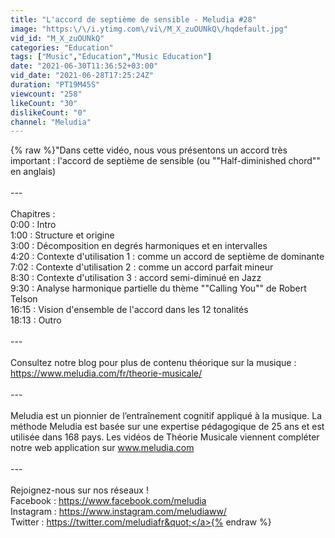 ```yaml
---
title: "L'accord de septième de sensible - Meludia #28"
image: "https:\/\/i.ytimg.com\/vi\/M_X_zuOUNkQ\/hqdefault.jpg"
vid_id: "M_X_zuOUNkQ"
categories: "Education"
tags: ["Music","Education","Music Education"]
date: "2021-06-30T11:36:52+03:00"
vid_date: "2021-06-28T17:25:24Z"
duration: "PT19M45S"
viewcount: "258"
likeCount: "30"
dislikeCount: "0"
channel: "Meludia"
---
```

{% raw %}&quot;Dans cette vidéo, nous vous présentons un accord très important : l'accord de septième de sensible (ou &quot;&quot;Half-diminished chord&quot;&quot; en anglais)<br /><br />---<br /><br />Chapitres : <br />0:00 : Intro<br />1:00 : Structure et origine<br />3:00 : Décomposition en degrés harmoniques et en intervalles<br />4:20 : Contexte d'utilisation 1 : comme un accord de septième de dominante<br />7:02 : Contexte d'utilisation 2 : comme  un accord parfait mineur<br />8:30 : Contexte d'utilisation 3 : accord semi-diminué en Jazz<br />9:30 : Analyse harmonique partielle du thème &quot;&quot;Calling You&quot;&quot; de Robert Telson<br />16:15 : Vision d'ensemble de l'accord dans les 12 tonalités<br />18:13 : Outro<br /><br />---<br /><br />Consultez notre blog pour plus de contenu théorique sur la musique : <br /><a rel="nofollow" target="blank" href="https://www.meludia.com/fr/theorie-musicale/">https://www.meludia.com/fr/theorie-musicale/</a><br /><br />---<br /><br />Meludia est un pionnier de l’entraînement cognitif appliqué à la musique. La méthode Meludia est basée sur une expertise pédagogique de 25 ans et est utilisée dans 168 pays. Les vidéos de Théorie Musicale viennent compléter notre web application sur www.meludia.com<br /><br />---<br /><br />Rejoignez-nous sur nos réseaux ! <br />Facebook : <a rel="nofollow" target="blank" href="https://www.facebook.com/meludia">https://www.facebook.com/meludia</a><br />Instagram : <a rel="nofollow" target="blank" href="https://www.instagram.com/meludiaww/">https://www.instagram.com/meludiaww/</a><br />Twitter : <a rel="nofollow" target="blank" href="https://twitter.com/meludiafr&quot;">https://twitter.com/meludiafr&quot;</a>{% endraw %}
